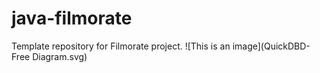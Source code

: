 # java-filmorate
Template repository for Filmorate project.
![This is an image](QuickDBD-Free Diagram.svg)
